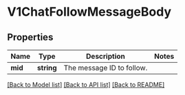 # V1ChatFollowMessageBody

## Properties
Name | Type | Description | Notes
------------ | ------------- | ------------- | -------------
**mid** | **string** | The message ID to follow. | 

[[Back to Model list]](../../README.md#documentation-for-models) [[Back to API list]](../../README.md#documentation-for-api-endpoints) [[Back to README]](../../README.md)


